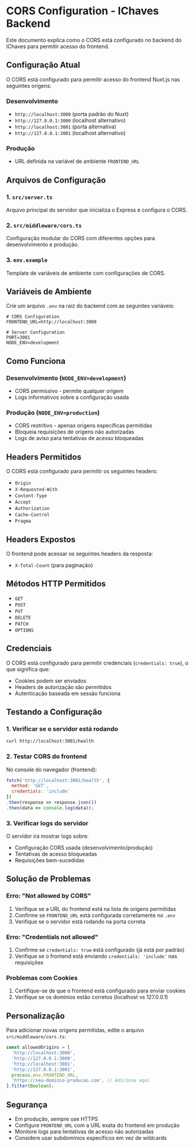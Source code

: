 # CORS Configuration - IChaves Backend

Este documento explica como o CORS está configurado no backend do IChaves para permitir acesso do frontend.

## Configuração Atual

O CORS está configurado para permitir acesso do frontend Nuxt.js nas seguintes origens:

### Desenvolvimento
- `http://localhost:3000` (porta padrão do Nuxt)
- `http://127.0.0.1:3000` (localhost alternativo)
- `http://localhost:3001` (porta alternativa)
- `http://127.0.0.1:3001` (localhost alternativo)

### Produção
- URL definida na variável de ambiente `FRONTEND_URL`

## Arquivos de Configuração

### 1. `src/server.ts`
Arquivo principal do servidor que inicializa o Express e configura o CORS.

### 2. `src/middleware/cors.ts`
Configuração modular do CORS com diferentes opções para desenvolvimento e produção.

### 3. `env.example`
Template de variáveis de ambiente com configurações de CORS.

## Variáveis de Ambiente

Crie um arquivo `.env` na raiz do backend com as seguintes variáveis:

```env
# CORS Configuration
FRONTEND_URL=http://localhost:3000

# Server Configuration
PORT=3001
NODE_ENV=development
```

## Como Funciona

### Desenvolvimento (`NODE_ENV=development`)
- CORS permissivo - permite qualquer origem
- Logs informativos sobre a configuração usada

### Produção (`NODE_ENV=production`)
- CORS restritivo - apenas origens específicas permitidas
- Bloqueia requisições de origens não autorizadas
- Logs de aviso para tentativas de acesso bloqueadas

## Headers Permitidos

O CORS está configurado para permitir os seguintes headers:

- `Origin`
- `X-Requested-With`
- `Content-Type`
- `Accept`
- `Authorization`
- `Cache-Control`
- `Pragma`

## Headers Expostos

O frontend pode acessar os seguintes headers da resposta:

- `X-Total-Count` (para paginação)

## Métodos HTTP Permitidos

- `GET`
- `POST`
- `PUT`
- `DELETE`
- `PATCH`
- `OPTIONS`

## Credenciais

O CORS está configurado para permitir credenciais (`credentials: true`), o que significa que:
- Cookies podem ser enviados
- Headers de autorização são permitidos
- Autenticação baseada em sessão funciona

## Testando a Configuração

### 1. Verificar se o servidor está rodando
```bash
curl http://localhost:3001/health
```

### 2. Testar CORS do frontend
No console do navegador (frontend):
```javascript
fetch('http://localhost:3001/health', {
  method: 'GET',
  credentials: 'include'
})
.then(response => response.json())
.then(data => console.log(data));
```

### 3. Verificar logs do servidor
O servidor irá mostrar logs sobre:
- Configuração CORS usada (desenvolvimento/produção)
- Tentativas de acesso bloqueadas
- Requisições bem-sucedidas

## Solução de Problemas

### Erro: "Not allowed by CORS"
1. Verifique se a URL do frontend está na lista de origens permitidas
2. Confirme se `FRONTEND_URL` está configurada corretamente no `.env`
3. Verifique se o servidor está rodando na porta correta

### Erro: "Credentials not allowed"
1. Confirme se `credentials: true` está configurado (já está por padrão)
2. Verifique se o frontend está enviando `credentials: 'include'` nas requisições

### Problemas com Cookies
1. Certifique-se de que o frontend está configurado para enviar cookies
2. Verifique se os domínios estão corretos (localhost vs 127.0.0.1)

## Personalização

Para adicionar novas origens permitidas, edite o arquivo `src/middleware/cors.ts`:

```typescript
const allowedOrigins = [
  'http://localhost:3000',
  'http://127.0.0.1:3000',
  'http://localhost:3001',
  'http://127.0.0.1:3001',
  process.env.FRONTEND_URL,
  'https://seu-dominio-producao.com', // Adicione aqui
].filter(Boolean);
```

## Segurança

- Em produção, sempre use HTTPS
- Configure `FRONTEND_URL` com a URL exata do frontend em produção
- Monitore logs para tentativas de acesso não autorizadas
- Considere usar subdomínios específicos em vez de wildcards
